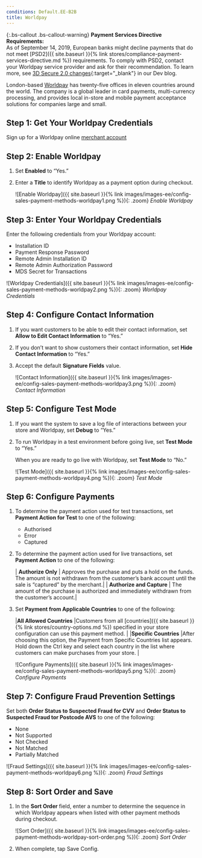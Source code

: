 ```yaml
---
conditions: Default.EE-B2B
title: Worldpay
---
```


{:.bs-callout .bs-callout-warning}
**Payment Services Directive Requirements:** <br/>
As of September 14, 2019, European banks might decline payments that do not meet [PSD2]({{ site.baseurl }}{% link stores/compliance-payment-services-directive.md %}) requirements. To comply with PSD2, contact your Worldpay service provider and ask for their recommendation. To learn more, see [3D Secure 2.0 changes](https://community.magento.com/t5/Magento-DevBlog/3D-Secure-2-0-changes/ba-p/136460){:target="_blank"} in our Dev blog.

London-based [Worldpay][1] has twenty-five offices in eleven countries around the world. The company is a global leader in card payments, multi-currency processing, and provides local in-store and mobile payment acceptance solutions for companies large and small.

## Step 1: Get Your Worldpay Credentials

Sign up for a Worldpay online [merchant account][2]

## Step 2: Enable Worldpay

1. Set **Enabled** to “Yes.”

2. Enter a **Title** to identify Worldpay as a payment option during checkout.

   ![Enable Worldpay]({{ site.baseurl }}{% link images/images-ee/config-sales-payment-methods-worldpay1.png %}){: .zoom}
   _Enable Worldpay_

## Step 3: Enter Your Worldpay Credentials

Enter the following credentials from your Worldpay account:

- Installation ID
- Payment Response Password
- Remote Admin Installation ID
- Remote Admin Authorization Password
- MDS Secret for Transactions

![Worldpay Credentials]({{ site.baseurl }}{% link images/images-ee/config-sales-payment-methods-worldpay2.png %}){: .zoom}
_Worldpay Credentials_

## Step 4: Configure Contact Information

1. If you want customers to be able to edit their contact information, set **Allow to Edit Contact Information** to “Yes.”

1. If you don’t want to show customers their contact information, set **Hide Contact Information** to “Yes.”

1. Accept the default **Signature Fields** value.

   ![Contact Information]({{ site.baseurl }}{% link images/images-ee/config-sales-payment-methods-worldpay3.png %}){: .zoom}
   _Contact Information_

## Step 5: Configure Test Mode

1. If you want the system to save a log file of interactions between your store and Worldpay, set **Debug** to “Yes.”

1. To run Worldpay in a test environment before going live, set **Test Mode** to “Yes.”

   When you are ready to go live with Worldpay, set **Test Mode** to “No.”

   ![Test Mode]({{ site.baseurl }}{% link images/images-ee/config-sales-payment-methods-worldpay4.png %}){: .zoom}
   _Test Mode_

## Step 6: Configure Payments

1. To determine the payment action used for test transactions, set **Payment Action for Test** to one of the following:

   - Authorised
   - Error
   - Captured

1. To determine the payment action used for live transactions, set **Payment Action** to one of the following:

   | **Authorize Only** | Approves the purchase and puts a hold on the funds. The amount is not withdrawn from the customer’s bank account until the sale is “captured” by the merchant.|
   | **Authorize and Capture** | The amount of the purchase is authorized and immediately withdrawn from the customer’s account.|

1. Set **Payment from Applicable Countries** to one of the following:

     |**All Allowed Countries** |Customers from all [countries]({{ site.baseurl }}{% link stores/country-options.md %}) specified in your store configuration can use this payment method. |
     |**Specific Countries** |After choosing this option, the Payment from Specific Countries list appears. Hold down the Ctrl key and select each country in the list where customers can make purchases from your store. |


   ![Configure Payments]({{ site.baseurl }}{% link images/images-ee/config-sales-payment-methods-worldpay5.png %}){: .zoom}
   _Configure Payments_

## **Step 7:** Configure Fraud Prevention Settings

Set both **Order Status to Suspected Fraud for CVV** and **Order Status to Suspected Fraud tor Postcode AVS** to one of the following:

- None
- Not Supported
- Not Checked
- Not Matched
- Partially Matched

![Fraud Settings]({{ site.baseurl }}{% link images/images-ee/config-sales-payment-methods-worldpay6.png %}){: .zoom}
_Fraud Settings_

## **Step 8:** Sort Order and Save

1. In the **Sort Order** field, enter a number to determine the sequence in which Worldpay appears when listed with other payment methods during checkout.

   ![Sort Order]({{ site.baseurl }}{% link images/images-ee/config-sales-payment-methods-worldpay-sort-order.png %}){: .zoom}
   _Sort Order_

1. When complete, tap <span class="btn">Save Config</span>.

[1]: http://www.worldpay.com/us
[2]: http://www.worldpay.com/global/sme/online/online-merchant-account
